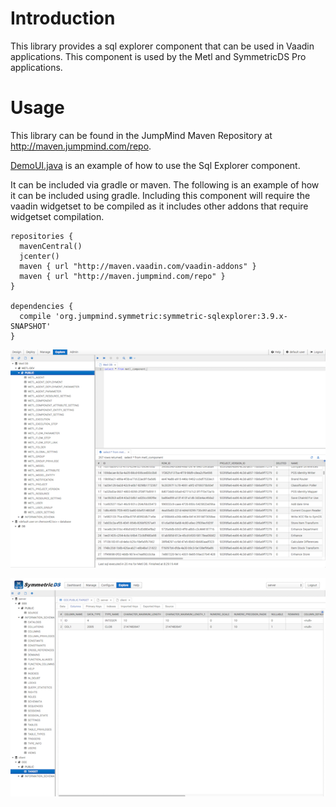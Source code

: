 # Introduction

This library provides a sql explorer component that can be used in Vaadin applications.  This component is used by the Metl and SymmetricDS Pro applications.

# Usage

This library can be found in the JumpMind Maven Repository at http://maven.jumpmind.com/repo.

[DemoUI.java](src/test/java/org/jumpmind/vaadin/ui/sqlexplorer/DemoUI.java) is an example of how to use the Sql Explorer component.

It can be included via gradle or maven.  The following is an example of how it can be included using gradle.  Including this component will require the vaadin widgetset to be compiled as it includes other addons that require widgetset compilation.
```
repositories {
  mavenCentral()
  jcenter()
  maven { url "http://maven.vaadin.com/vaadin-addons" }
  maven { url "http://maven.jumpmind.com/repo" }
}

dependencies {
  compile 'org.jumpmind.symmetric:symmetric-sqlexplorer:3.9.x-SNAPSHOT'
}
```

<p align="center">
  <img src='src/test/screenshots/screenshot2.png?raw=true' />
</p>

<p align="center">
  <img src='src/test/screenshots/screenshot1.png?raw=true' />
</p>
